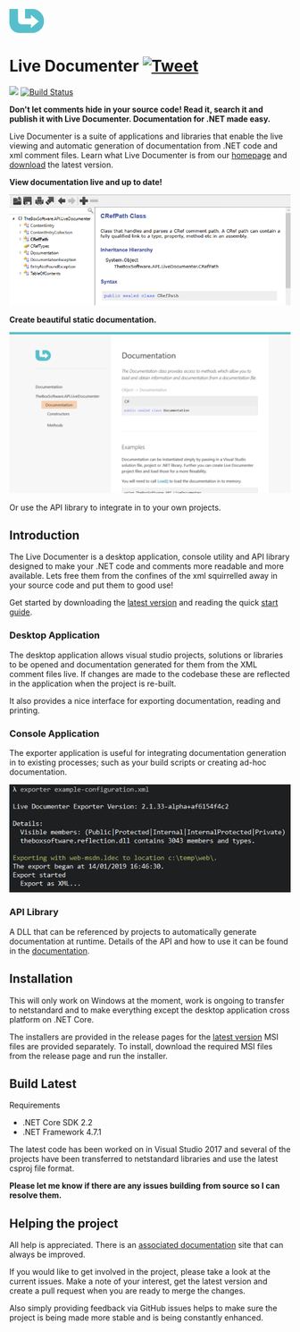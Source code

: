 ![Live Documenter](/readme/images/logo.png)

# Live Documenter [![Tweet](https://img.shields.io/twitter/url/http/shields.io.svg?style=social)](https://twitter.com/intent/tweet?text=Check%20out%20Live%20Documenter%20on%20GitHub.%20.NET%20documentation%20generator&url=https://github.com/barry-jones/live-documenter&hashtags=.net,xml_comments,documentation,generator,developers,livedocumenter)

[![](https://img.shields.io/github/release/barry-jones/live-documenter.svg)](https://github.com/barry-jones/live-documenter/releases/tag/v2.0.5)
[![Build Status](https://dev.azure.com/barryjones78/livedocumenter/_apis/build/status/barry-jones.live-documenter?branchName=master)](https://dev.azure.com/barryjones78/livedocumenter/_build/latest?definitionId=1?branchName=master)

__Don't let comments hide in your source code! Read it, search it and publish it with Live Documenter. Documentation for .NET made easy.__

Live Documenter is a suite of applications and libraries that enable the live viewing and automatic generation of documentation from .NET code and xml comment files. Learn what Live Documenter is from our [homepage](https://livedocumenter.barryjones.me.uk/docs) and [download](https://livedocumenter.barryjones.me.uk/download) the latest version.

__View documentation live and up to date!__

![Live Documenter](/readme/images/ld_view_live.png)

__Create beautiful static documentation.__

![Live Documenter](/readme/images/web_refresh.png)

Or use the API library to integrate in to your own projects.

## Introduction

The Live Documenter is a desktop application, console utility and API library designed to make your .NET code and comments more readable and more available. Lets free them from the confines of the xml squirrelled away in your source code and put them to good use!

Get started by downloading the [latest version](https://livedocumenter.barryjones.me.uk/download) and reading the quick [start guide](https://livedocumenter.barryjones.me.uk/doc).

### Desktop Application
The desktop application allows visual studio projects, solutions or libraries to be opened and documentation generated for them from the XML comment files live. If changes are made to the codebase these are reflected in the application when the project is re-built.

It also provides a nice interface for exporting documentation, reading and printing.

### Console Application
The exporter application is useful for integrating documentation generation in to existing processes; such as your build scripts or creating ad-hoc documentation.

![Console application](/readme/images/ld_console_preview.png)

### API Library
A DLL that can be referenced by projects to automatically generate documentation at runtime. Details of the API and how to use it can be found in the [documentation][1].

## Installation
This will only work on Windows at the moment, work is ongoing to transfer to netstandard 
and to make everything except the desktop application cross platform on .NET Core.

The installers are provided in the release pages for the [latest version](https://github.com/barry-jones/live-documenter/releases) MSI files are provided separately. 
To install, download the required MSI files from the release page and run the installer.

## Build Latest

Requirements
-  .NET Core SDK 2.2
-  .NET Framework 4.7.1

The latest code has been worked on in Visual Studio 2017 and several of the projects have been transferred to netstandard libraries and use the latest csproj file format.

__Please let me know if there are any issues building from source so I can resolve them.__

## Helping the project
All help is appreciated. There is an [associated documentation](https://github.com/barry-jones/livedocumenter-site) site that can always be improved.

If you would like to get involved in the project, please take a look at the current issues. Make a note of your interest, get the latest version and create a pull request when you are ready to merge the changes.

Also simply providing feedback via GitHub issues helps to make sure the project is being made more stable and is being constantly enhanced.

[1]: https://livedocumenter.barryjones.me.uk/docs/api/index.html

